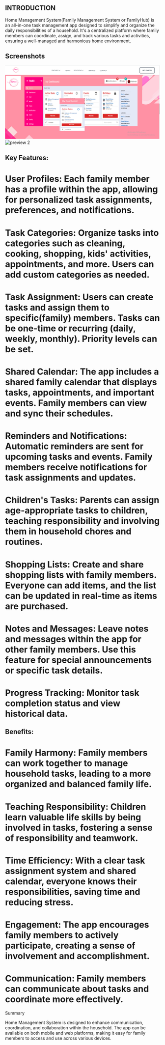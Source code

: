 ## INTRODUCTION



Home Management System(Family Management System or FamilyHub) is an all-in-one task management app designed to simplify and organize the daily responsibilities of a household. It's a centralized platform where family members can coordinate, assign, and track various tasks and activities, ensuring a well-managed and harmonious home environment.

## Screenshots
![preview 1](https://github.com/Ademic2022/FAMEC/blob/main/previews/hmaimg.png)
![preview 2]([/path/to/screenshot2.png](https://github.com/Ademic2022/FAMEC/blob/main/previews/hmamobile.png))

## Key Features:

# User Profiles: Each family member has a profile within the app, allowing for personalized task assignments, preferences, and notifications.

# Task Categories: Organize tasks into categories such as cleaning, cooking, shopping, kids' activities, appointments, and more. Users can add custom categories as needed.

# Task Assignment: Users can create tasks and assign them to specific(family) members. Tasks can be one-time or recurring (daily, weekly, monthly). Priority levels can be set.

# Shared Calendar: The app includes a shared family calendar that displays tasks, appointments, and important events. Family members can view and sync their schedules.

# Reminders and Notifications: Automatic reminders are sent for upcoming tasks and events. Family members receive notifications for task assignments and updates.

# Children's Tasks: Parents can assign age-appropriate tasks to children, teaching responsibility and involving them in household chores and routines.

# Shopping Lists: Create and share shopping lists with family members. Everyone can add items, and the list can be updated in real-time as items are purchased.

# Notes and Messages: Leave notes and messages within the app for other family members. Use this feature for special announcements or specific task details.

# Progress Tracking: Monitor task completion status and view historical data.



## Benefits:

# Family Harmony: Family members can work together to manage household tasks, leading to a more organized and balanced family life.

# Teaching Responsibility: Children learn valuable life skills by being involved in tasks, fostering a sense of responsibility and teamwork.

# Time Efficiency: With a clear task assignment system and shared calendar, everyone knows their responsibilities, saving time and reducing stress.

# Engagement: The app encourages family members to actively participate, creating a sense of involvement and accomplishment.

# Communication: Family members can communicate about tasks and coordinate more effectively.



Summary

Home Management System is designed to enhance communication, coordination, and collaboration within the household. The app can be available on both mobile and web platforms, making it easy for family members to access and use across various devices.
